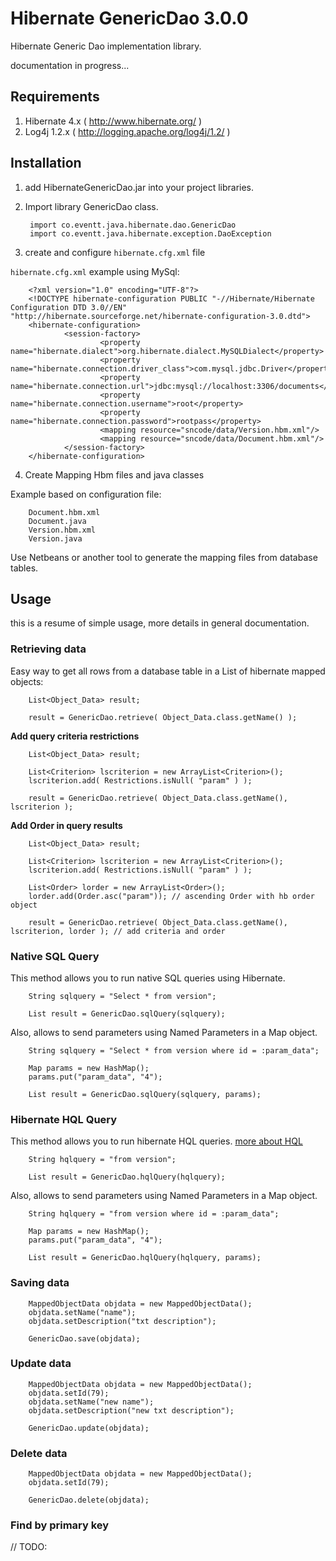 Hibernate GenericDao 3.0.0
====================

Hibernate Generic Dao implementation library.

documentation in progress... 

Requirements
------------

1. Hibernate 4.x ( http://www.hibernate.org/ )
2. Log4j 1.2.x   ( http://logging.apache.org/log4j/1.2/ )


Installation
------------

1. add HibernateGenericDao.jar into your project libraries.
2. Import library GenericDao class.

        import co.eventt.java.hibernate.dao.GenericDao
        import co.eventt.java.hibernate.exception.DaoException

3. create and configure `hibernate.cfg.xml` file

 `hibernate.cfg.xml` example using MySql:
 
        <?xml version="1.0" encoding="UTF-8"?>
        <!DOCTYPE hibernate-configuration PUBLIC "-//Hibernate/Hibernate Configuration DTD 3.0//EN" "http://hibernate.sourceforge.net/hibernate-configuration-3.0.dtd">
        <hibernate-configuration>
                <session-factory>
                        <property name="hibernate.dialect">org.hibernate.dialect.MySQLDialect</property>
                        <property name="hibernate.connection.driver_class">com.mysql.jdbc.Driver</property>
                        <property name="hibernate.connection.url">jdbc:mysql://localhost:3306/documents</property>
                        <property name="hibernate.connection.username">root</property>
                        <property name="hibernate.connection.password">rootpass</property>
                        <mapping resource="sncode/data/Version.hbm.xml"/>
                        <mapping resource="sncode/data/Document.hbm.xml"/>
                </session-factory>
        </hibernate-configuration>
 
4. Create Mapping Hbm files and java classes

Example based on configuration file:

        Document.hbm.xml
        Document.java
        Version.hbm.xml
        Version.java
        
Use Netbeans or another tool to generate the mapping files from database tables.


Usage
-----
this is a resume of simple usage, more details in general documentation.

### Retrieving data

Easy way to get all rows from a database table in a List of hibernate mapped objects:

        List<Object_Data> result;
        
        result = GenericDao.retrieve( Object_Data.class.getName() );
        
**Add query criteria restrictions**

        List<Object_Data> result;
        
        List<Criterion> lscriterion = new ArrayList<Criterion>();
        lscriterion.add( Restrictions.isNull( "param" ) );
        
        result = GenericDao.retrieve( Object_Data.class.getName(), lscriterion );
        
**Add Order in query results**

        List<Object_Data> result;
        
        List<Criterion> lscriterion = new ArrayList<Criterion>();
        lscriterion.add( Restrictions.isNull( "param" ) );
        
        List<Order> lorder = new ArrayList<Order>();
        lorder.add(Order.asc("param")); // ascending Order with hb order object
            
        result = GenericDao.retrieve( Object_Data.class.getName(), lscriterion, lorder ); // add criteria and order
        

### Native SQL Query

This method allows you to run native SQL queries using Hibernate.

                
        String sqlquery = "Select * from version";
        
        List result = GenericDao.sqlQuery(sqlquery);
        
Also, allows to send parameters using Named Parameters in a Map object.

        
        
        String sqlquery = "Select * from version where id = :param_data";
        
        Map params = new HashMap();
        params.put("param_data", "4");
        
        List result = GenericDao.sqlQuery(sqlquery, params);


### Hibernate HQL Query

This method allows you to run hibernate HQL queries. [more about HQL](http://docs.jboss.org/hibernate/orm/3.3/reference/en/html/queryhql.html)

        
        
        String hqlquery = "from version";
        
        List result = GenericDao.hqlQuery(hqlquery);
        
Also, allows to send parameters using Named Parameters in a Map object.

        
        
        String hqlquery = "from version where id = :param_data";
        
        Map params = new HashMap();
        params.put("param_data", "4");
        
        List result = GenericDao.hqlQuery(hqlquery, params);
                        


### Saving data

        MappedObjectData objdata = new MappedObjectData();
        objdata.setName("name");
        objdata.setDescription("txt description");
        
        GenericDao.save(objdata);


### Update data

        MappedObjectData objdata = new MappedObjectData();
        objdata.setId(79);
        objdata.setName("new name");
        objdata.setDescription("new txt description");
        
        GenericDao.update(objdata);

### Delete data

        MappedObjectData objdata = new MappedObjectData();
        objdata.setId(79);
        
        GenericDao.delete(objdata);

### Find by primary key


// TODO: